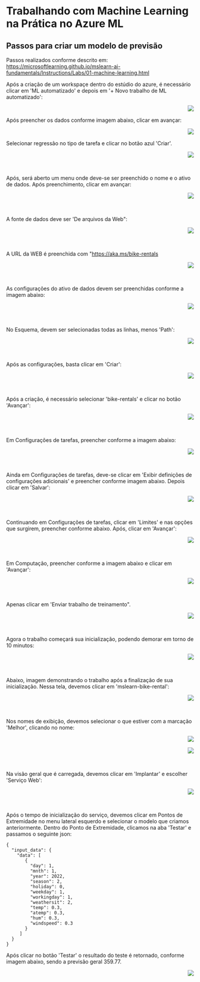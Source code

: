 # Trabalhando com Machine Learning na Prática no Azure ML

## Passos para criar um modelo de previsão

Passos realizados conforme descrito em: https://microsoftlearning.github.io/mslearn-ai-fundamentals/Instructions/Labs/01-machine-learning.html

Após a criação de um workspaçe dentro do estúdio do azure, é necessário clicar em 'ML automatizado' e  depois em '+ Novo trabalho de ML automatizado':

<img align="right" src="https://github.com/pvtoledo/pvtoledo-lab-azure-mlearning/blob/main/imgs/imagem1.png?raw=true" width="" /> 

&nbsp;

Após preencher os dados conforme imagem abaixo, clicar em avançar:


<img align="right" src="https://github.com/pvtoledo/pvtoledo-lab-azure-mlearning/blob/main/imgs/imagem2.png?raw=true" width=""/> 
&nbsp;

Selecionar regressão no tipo de tarefa e clicar no botão azul 'Criar'.

&nbsp;
<img align="right" src="https://github.com/pvtoledo/pvtoledo-lab-azure-mlearning/blob/main/imgs/imagem3.png?raw=true" width=""/> 

&nbsp;

Após, será aberto um menu onde deve-se ser preenchido o nome e o ativo de dados.
Após preenchimento, clicar em avançar:

&nbsp;
<img align="right" src="https://github.com/pvtoledo/pvtoledo-lab-azure-mlearning/blob/main/imgs/imagem4.png?raw=true" width=""/> 

&nbsp;

A fonte de dados deve ser 'De arquivos da Web":

&nbsp;
<img align="right" src="https://github.com/pvtoledo/pvtoledo-lab-azure-mlearning/blob/main/imgs/imagem5.png?raw=true" width=""/> 

&nbsp;

A URL da WEB é preenchida com "https://aka.ms/bike-rentals

&nbsp;
<img align="right" src="https://github.com/pvtoledo/pvtoledo-lab-azure-mlearning/blob/main/imgs/imagem6.png?raw=true" width=""/> 

&nbsp;

As configurações do ativo de dados devem ser preenchidas conforme a imagem abaixo:

&nbsp;
<img align="right" src="https://github.com/pvtoledo/pvtoledo-lab-azure-mlearning/blob/main/imgs/imagem7.png?raw=true" width=""/> 

&nbsp;

No Esquema, devem ser selecionadas todas as linhas, menos 'Path':

&nbsp;
<img align="right" src="https://github.com/pvtoledo/pvtoledo-lab-azure-mlearning/blob/main/imgs/imagem8.png?raw=true" width=""/> 

&nbsp;

Após as configurações, basta clicar em 'Criar':

&nbsp;
<img align="right" src="https://github.com/pvtoledo/pvtoledo-lab-azure-mlearning/blob/main/imgs/imagem9.png?raw=true" width=""/>


&nbsp;

Após a criação, é necessário selecionar 'bike-rentals' e clicar no botão 'Avançar':

&nbsp;
<img align="right" src="https://github.com/pvtoledo/pvtoledo-lab-azure-mlearning/blob/main/imgs/imagem10.png?raw=true" width=""/>

&nbsp;

Em Configurações de tarefas, preencher conforme a imagem abaixo:

&nbsp;
<img align="right" src="https://github.com/pvtoledo/pvtoledo-lab-azure-mlearning/blob/main/imgs/imagem11.png?raw=true" width=""/>

&nbsp;

Ainda em Configurações de tarefas, deve-se clicar em 'Exibir definições de configurações adicionais' e preencher conforme imagem abaixo. Depois clicar em 'Salvar':

&nbsp;
<img align="right" src="https://github.com/pvtoledo/pvtoledo-lab-azure-mlearning/blob/main/imgs/imagem12.png?raw=true" width=""/>

&nbsp;

Continuando em Configurações de tarefas, clicar em 'Limites' e nas opções que surgirem, preencher conforme abaixo. Após, clicar em 'Avançar':

&nbsp;
<img align="right" src="https://github.com/pvtoledo/pvtoledo-lab-azure-mlearning/blob/main/imgs/imagem13.png?raw=true" width=""/>

&nbsp;

Em Computação, preencher conforme a imagem abaixo e clicar em 'Avançar':

&nbsp;
<img align="right" src="https://github.com/pvtoledo/pvtoledo-lab-azure-mlearning/blob/main/imgs/imagem14.png?raw=true" width=""/>

&nbsp;

Apenas clicar em 'Enviar trabalho de treinamento".

&nbsp;
<img align="right" src="https://github.com/pvtoledo/pvtoledo-lab-azure-mlearning/blob/main/imgs/imagem15.png?raw=true" width=""/>

&nbsp;

Agora o trabalho começará sua inicialização, podendo demorar em torno de 10 minutos:

&nbsp;
<img align="right" src="https://github.com/pvtoledo/pvtoledo-lab-azure-mlearning/blob/main/imgs/imagem16.png?raw=true" width=""/>

&nbsp;

Abaixo, imagem demonstrando o trabalho após a finalização de sua inicialização. Nessa tela, devemos clicar em 'mslearn-bike-rental':

&nbsp;
<img align="right" src="https://github.com/pvtoledo/pvtoledo-lab-azure-mlearning/blob/main/imgs/imagem17.png?raw=true" width=""/>

&nbsp;

Nos nomes de exibição, devemos selecionar o que estiver com a marcação 'Melhor', clicando no nome:

&nbsp;
<img align="right" src="https://github.com/pvtoledo/pvtoledo-lab-azure-mlearning/blob/main/imgs/imagem18.png?raw=true" width=""/>


&nbsp;
<img align="right" src="https://github.com/pvtoledo/pvtoledo-lab-azure-mlearning/blob/main/imgs/imagem19.png?raw=true" width=""/>

&nbsp;

Na visão geral que é carregada, devemos clicar em 'Implantar' e escolher 'Serviço Web':

&nbsp;
<img align="right" src="https://github.com/pvtoledo/pvtoledo-lab-azure-mlearning/blob/main/imgs/imagem20.png?raw=true" width=""/>

&nbsp;

Após o tempo de inicialização do serviço, devemos clicar em Pontos de Extremidade no menu lateral esquerdo e selecionar o modelo que criamos anteriormente. Dentro do Ponto de Extremidade, clicamos na aba 'Testar' e passamos o seguinte json:

``` JASON
{
  "input_data": {
    "data": [
       {
         "day": 1,
         "mnth": 1,   
         "year": 2022,
         "season": 2,
         "holiday": 0,
         "weekday": 1,
         "workingday": 1,
         "weathersit": 2, 
         "temp": 0.3, 
         "atemp": 0.3,
         "hum": 0.3,
         "windspeed": 0.3 
       }
     ]
  }
}
```

Após clicar no botão 'Testar' o resultado do teste é retornado, conforme imagem abaixo, sendo a previsão geral 359.77.

&nbsp;
<img align="right" src="https://github.com/pvtoledo/pvtoledo-lab-azure-mlearning/blob/main/imgs/imagem21.png?raw=true" width=""/>